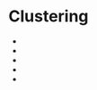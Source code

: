 # Clustering

- [](https://towardsdatascience.com/tda-to-rule-them-all-tomato-clustering-878e03394a1)
- [](https://www.datascience.com/blog/k-means-alternatives)
- [](https://towardsdatascience.com/clustering-metrics-better-than-the-elbow-method-6926e1f723a6)
- [](https://towardsdatascience.com/how-to-find-the-optimal-value-of-k-in-knn-35d936e554eb)
- [](https://towardsdatascience.com/k-means-clustering-how-it-works-finding-the-optimum-number-of-clusters-in-the-data-13d18739255c)
